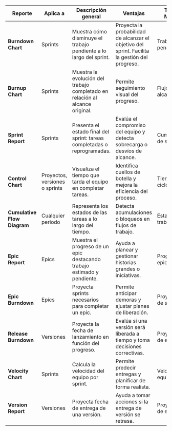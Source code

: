| **Reporte**                | **Aplica a**                   | **Descripción general**                                                                | **Ventajas**                                                                                         | **Tipo de Métrica**               | **Imagen Oficial**                                                                                                                                              |
|----------------------------|-------------------------------|----------------------------------------------------------------------------------------|------------------------------------------------------------------------------------------------------|-----------------------------------|-----------------------------------------------------------------------------------------------------------------------------------------------------------------|
| **Burndown Chart**         | Sprints                       | Muestra cómo disminuye el trabajo pendiente a lo largo del sprint.                     | Proyecta la probabilidad de alcanzar el objetivo del sprint. Facilita la gestión del progreso.       | Trabajo pendiente                 | [Ver imagen](https://confluence.atlassian.com/jirasoftwareserver/burndown-chart-938845620.html)                           |
| **Burnup Chart**           | Sprints                       | Muestra la evolución del trabajo completado en relación al alcance original.           | Permite seguimiento visual del progreso.                                                             | Flujo y alcance                   | [Ver imagen](https://confluence.atlassian.com/jirasoftwareserver/burnup-chart-983794938.html)                             |
| **Sprint Report**          | Sprints                       | Presenta el estado final del sprint: tareas completadas o reprogramadas.               | Evalúa el compromiso del equipo y detecta sobrecarga o desvíos de alcance.                          | Cumplimiento de sprint            | [Ver imagen](https://confluence.atlassian.com/jirasoftwareserver/sprint-report-938845689.html)                            |
| **Control Chart**          | Proyectos, versiones o sprints| Visualiza el tiempo que tarda el equipo en completar tareas.                           | Identifica cuellos de botella y mejora la eficiencia del proceso.                                   | Tiempo de ciclo                   | [Ver imagen](https://support.atlassian.com/jira-software-cloud/docs/view-and-understand-the-control-chart/)                |
| **Cumulative Flow Diagram**| Cualquier periodo             | Representa los estados de las tareas a lo largo del tiempo.                            | Detecta acumulaciones o bloqueos en flujos de trabajo.                                               | Estado del trabajo                | [Ver imagen](https://support.atlassian.com/jira-software-cloud/docs/view-and-understand-the-cumulative-flow-diagram/)      |
| **Epic Report**            | Epics                         | Muestra el progreso de un epic destacando trabajo estimado y pendiente.                | Ayuda a planear y gestionar historias grandes o iniciativas.                                         | Progreso de epic                  | [Ver imagen](https://support.atlassian.com/jira-software-cloud/docs/view-and-understand-the-epic-report/)                  |
| **Epic Burndown**          | Epics                         | Proyecta sprints necesarios para completar un epic.                                    | Permite anticipar demoras y ajustar planes de liberación.                                            | Proyección de sprints             | [Ver imagen](https://support.atlassian.com/jira-software-cloud/docs/view-and-understand-the-epic-burndown-report/)         |
| **Release Burndown**       | Versiones                     | Proyecta la fecha de lanzamiento en función del progreso.                              | Evalúa si una versión será liberada a tiempo y toma decisiones correctivas.                          | Proyección de entrega             | [Ver imagen](https://support.atlassian.com/jira-software-cloud/docs/what-is-the-release-burndown-report/)                  |
| **Velocity Chart**         | Sprints                       | Calcula la velocidad del equipo por sprint.                                            | Permite predecir entregas y planificar de forma realista.                                            | Velocidad del equipo              | [Ver imagen](https://support.atlassian.com/jira-software-cloud/docs/view-and-understand-the-velocity-chart/)               |
| **Version Report**         | Versiones                     | Proyecta fecha de entrega de una versión.                                              | Ayuda a tomar acciones si la entrega de versión se retrasa.                                          | Proyección de entrega             | [Ver imagen](https://support.atlassian.com/jira-software-cloud/docs/view-and-understand-the-version-report/)               |
